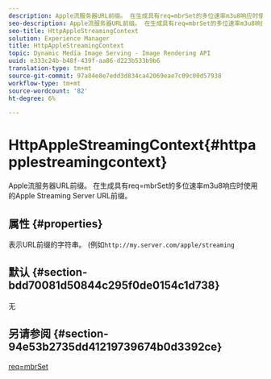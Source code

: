 ```yaml
---
description: Apple流服务器URL前缀。 在生成具有req=mbrSet的多位速率m3u8响应时使用的Apple Streaming Server URL前缀。
seo-description: Apple流服务器URL前缀。 在生成具有req=mbrSet的多位速率m3u8响应时使用的Apple Streaming Server URL前缀。
seo-title: HttpAppleStreamingContext
solution: Experience Manager
title: HttpAppleStreamingContext
topic: Dynamic Media Image Serving - Image Rendering API
uuid: e333c24b-b48f-439f-aa86-d223b533b9b6
translation-type: tm+mt
source-git-commit: 97a84e8e7edd3d834ca42069eae7c09c00d57938
workflow-type: tm+mt
source-wordcount: '82'
ht-degree: 6%

---
```



# HttpAppleStreamingContext{#httpapplestreamingcontext}

Apple流服务器URL前缀。 在生成具有req=mbrSet的多位速率m3u8响应时使用的Apple Streaming Server URL前缀。

## 属性 {#properties}

表示URL前缀的字符串。 (例如`http://my.server.com/apple/streaming`

## 默认 {#section-bdd70081d50844c295f0de0154c1d738}

无

## 另请参阅 {#section-94e53b2735dd41219739674b0d3392ce}

[req=mbrSet](../../../../../is-api/http-ref/image-serving-api-ref/c-http-protocol-reference/c-command-reference/r-req/r-mbrset.md#reference-603d75babde74508a878c27bd4cced73)
